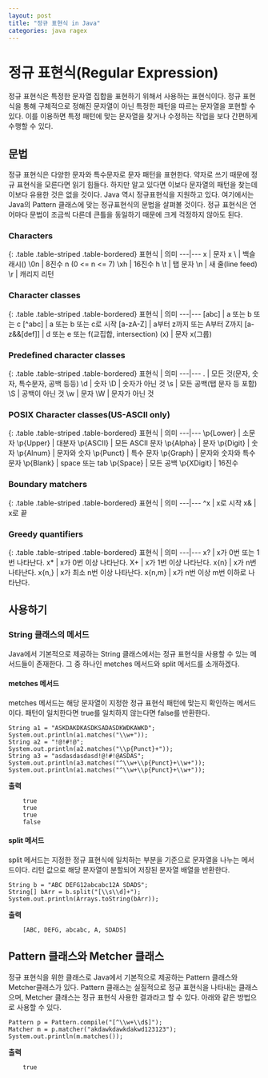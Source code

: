 ```yaml
---
layout: post
title: "정규 표현식 in Java"
categories: java ragex
---
```


# 정규 표현식(Regular Expression)

정규 표현식은 특정한 문자열 집합을 표현하기 위해서 사용하는 표현식이다. 정규 표현식을 통해 구체적으로 정해진 문자열이 아닌 특정한 패턴을 따르는 문자열을 포현할 수 있다. 이를 이용하면 특정 패턴에 맞는 문자열을 찾거나 수정하는 작업을 보다 간편하게 수행할 수 있다.

## 문법

정규 표현식은 다양한 문자와 특수문자로 문자 패턴을 표현한다. 약자로 쓰기 때문에 정규 표현식을 모른다면 읽기 힘들다. 하지만 알고 있다면 이보다 문자열의 패턴을 찾는데 이보다 유용한 것은 없을 것이다. Java 역시 정규표현식을 지원하고 있다. 여기에서는 Java의 Pattern 클래스에 맞는 정규표현식의 문법을 살펴볼 것이다. 정규 표현식은 언어마다 문법이 조금씩 다른데 큰틀을 동일하기 때문에 크게 걱정하지 않아도 된다.

### Characters

{: .table .table-striped .table-bordered}
표현식 | 의미
---|---
x | 문자 x
\\ | 백슬래시(\)
\0n | 8진수 n (0 <= n <= 7)
\xh | 16진수 h
\t | 탭 문자
\n | 새 줄(line feed)
\r | 캐리지 리턴

### Character classes

{: .table .table-striped .table-bordered}
표현식 | 의미
---|---
[abc] | a 또는 b 또는 c
[^abc] | a 또는 b 또는 c로 시작
[a-zA-Z] | a부터 z까지 또는 A부터 Z까지
[a-z&&[def]] | d 또는 e 또는 f(교집합, intersection)
(x) | 문자 x(그룹)

### Predefined character classes

{: .table .table-striped .table-bordered}
표현식 | 의미
---|---
. | 모든 것(문자, 숫자, 특수문자, 공백 등등)
\d | 숫자
\D | 숫자가 아닌 것
\s | 모든 공백(탭 문자 등 포함)
\S | 공백이 아닌 것
\w | 문자
\W | 문자가 아닌 것

### POSIX Character classes(US-ASCII only)

{: .table .table-striped .table-bordered}
표현식 | 의미
---|---
\p{Lower} | 소문자
\p{Upper} | 대분자
\p{ASCII} | 모든 ASCII 문자
\p{Alpha} | 문자
\p{Digit} | 숫자
\p{Alnum} | 문자와 숫자
\p{Punct} | 특수 문자
\p{Graph} | 문자와 숫자와 특수 문자
\p{Blank} | space 또는 tab
\p{Space} | 모든 공백
\p{XDigit} | 16진수

### Boundary matchers

{: .table .table-striped .table-bordered}
표현식 | 의미
---|---
^x | x로 시작
x& | x로 끝

### Greedy quantifiers

{: .table .table-striped .table-bordered}
표현식 | 의미
---|---
x? | x가 0번 또는 1번 나타난다.
x* | x가 0번 이상 나타난다.
X+ | x가 1번 이상 나타난다.
x{n} | x가 n번 나타난다.
x{n,} | x가 최소 n번 이상 나타난다.
x{n,m} | x가 n번 이상 m번 이하로 나타난다.

## 사용하기

### String 클래스의 메서드

Java에서 기본적으로 제공하는 String 클래스에서는 정규 표현식을 사용할 수 있는 메서드들이 존재한다. 그 중 하나인  metches 메서드와 split 메서드를 소개하겠다.

#### metches 메서드

metches 메서드는 해당 문자열이 지정한 정규 표현식 패턴에 맞는지 확인하는 메서드이다. 패턴이 일치한다면 true를 일치하지 않는다면 false를 반환한다.


    String a1 = "ASKDAKDKASDKSADASDKWDKAWKD";
    System.out.println(a1.matches("\\w+"));
    String a2 = "!@!#!@";
    System.out.println(a2.matches("\\p{Punct}+"));
    String a3 = "asdasdasdasd!@!#!@ASDAS";
    System.out.println(a3.matches("^\\w+\\p{Punct}+\\w+"));
    System.out.println(a1.matches("^\\w+\\p{Punct}+\\w+"));
    
    
**출력**

```        
    true
    true
    true
    false
```
    
#### split 메서드

split 메서드는 지정한 정규 표현식에 일치하는 부분을 기준으로 문자열을 나누는 메서드이다. 리턴 값으로 해당 문자열이 분할되어 저장된 문자열 배열을 반환한다.


    String b = "ABC DEFG12abcabc12A SDADS";
    String[] bArr = b.split("[\\s\\d]+");
    System.out.println(Arrays.toString(bArr));

    
**출력**

```
    [ABC, DEFG, abcabc, A, SDADS]
```

## Pattern 클래스와 Metcher 클래스

정규 표현식을 위한 클래스로 Java에서 기본적으로 제공하는 Pattern 클래스와 Metcher클래스가 있다.  Pattern 클래스는 실질적으로 정규 표현식을 나타내는 클래스으며, Metcher 클래스는 정규 표현식 사용한 결과라고 할 수 있다. 아래와 같은 방법으로 사용할 수 있다.


    Pattern p = Pattern.compile("[^\\w+\\d$]");
    Matcher m = p.matcher("akdawkdawkdakwd123123");
    System.out.println(m.matches()); 


**출력**

```
    true
```